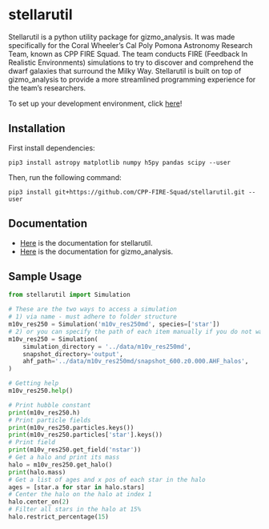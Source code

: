 # stellarutil
Stellarutil is a python utility package for gizmo_analysis. It was made specifically for the Coral Wheeler’s Cal Poly Pomona Astronomy Research Team, known as CPP FIRE Squad. The team conducts FIRE (Feedback In Realistic Environments) simulations to try to discover and comprehend the dwarf galaxies that surround the Milky Way. Stellarutil is built on top of gizmo_analysis to provide a more streamlined programming experience for the team’s researchers. 

To set up your development environment, click [here](https://docs.google.com/document/d/1k4cySN2KbI2uWVRci_68NunSoVHhqr92PvQBMSoT3m4/edit?usp=sharing)!

## Installation

First install dependencies:
```shell
pip3 install astropy matplotlib numpy h5py pandas scipy --user
```
Then, run the following command:
```shell
pip3 install git+https://github.com/CPP-FIRE-Squad/stellarutil.git --user
```

## Documentation
 - [Here](./documentation/stellarutil.md) is the documentation for stellarutil.
 - [Here](./documentation/gizmo_analysis/) is the documentation for gizmo_analysis.



## Sample Usage
```python 
from stellarutil import Simulation

# These are the two ways to access a simulation
# 1) via name - must adhere to folder structure
m10v_res250 = Simulation('m10v_res250md', species=['star']) 
# 2) or you can specify the path of each item manually if you do not want to use the proper structure
m10v_res250 = Simulation(
    simulation_directory = '../data/m10v_res250md',
    snapshot_directory='output',
    ahf_path='../data/m10v_res250md/snapshot_600.z0.000.AHF_halos',
)

# Getting help
m10v_res250.help()

# Print hubble constant
print(m10v_res250.h)
# Print particle fields
print(m10v_res250.particles.keys())
print(m10v_res250.particles['star'].keys())
# Print field
print(m10v_res250.get_field('nstar'))
# Get a halo and print its mass
halo = m10v_res250.get_halo()
print(halo.mass)
# Get a list of ages and x pos of each star in the halo
ages = [star.a for star in halo.stars]
# Center the halo on the halo at index 1
halo.center_on(2)
# Filter all stars in the halo at 15%
halo.restrict_percentage(15)
```
